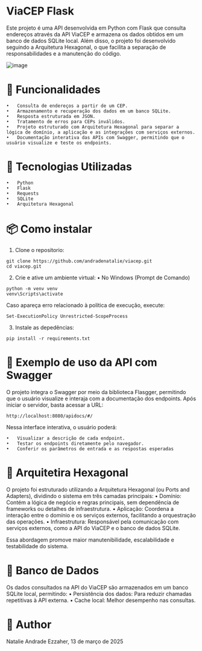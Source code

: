# ViaCEP Flask
Este projeto é uma API desenvolvida em Python com Flask que consulta endereços através da API ViaCEP e armazena os dados obtidos em um banco de dados SQLite local. Além disso, o projeto foi desenvolvido seguindo a Arquitetura Hexagonal, o que facilita a separação de responsabilidades e a manutenção do código.

![image](https://github.com/user-attachments/assets/a8027401-332c-4015-8f2e-25e18b6cc304)


# 🚀 Funcionalidades
    •	Consulta de endereços a partir de um CEP.
	•	Armazenamento e recuperação dos dados em um banco SQLite.
	•	Resposta estruturada em JSON.
	•	Tratamento de erros para CEPs inválidos.
	•	Projeto estruturado com Arquitetura Hexagonal para separar a lógica de domínio, a aplicação e as integrações com serviços externos.
    •	Documentação interativa das APIs com Swagger, permitindo que o usuário visualize e teste os endpoints.


# 🔨 Tecnologias Utilizadas
    •	Python
	•	Flask
	•	Requests
	•	SQLite
	•	Arquitetura Hexagonal

# 📦 Como instalar

1. Clone o repositorio:

```
git clone https://github.com/andradenatalie/viacep.git
cd viacep.git
```

2. Crie e ative um ambiente virtual:
• No Windows (Prompt de Comando)

```
python -m venv venv
venv\Scripts\activate
```

Caso apareça erro relacionado à política de execução, execute:

```
Set-ExecutionPolicy Unrestricted-ScopeProcess
```

3. Instale as depedências:

```
pip install -r requirements.txt
```

# 📃 Exemplo de uso da API com Swagger

O projeto integra o Swagger por meio da biblioteca Flasgger, permitindo que o usuário visualize e interaja com a documentação dos endpoints. Após iniciar o servidor, basta acessar a URL:

```
http://localhost:8080/apidocs/#/
```

Nessa interface interativa, o usuário poderá:

	•	Visualizar a descrição de cada endpoint.
	•	Testar os endpoints diretamente pelo navegador.
	•	Conferir os parâmetros de entrada e as respostas esperadas

# 📡 Arquitetira Hexagonal

O projeto foi estruturado utilizando a Arquitetura Hexagonal (ou Ports and Adapters), dividindo o sistema em três camadas principais:
	•	Domínio: Contém a lógica de negócio e regras principais, sem dependência de frameworks ou detalhes de infraestrutura.
	•	Aplicação: Coordena a interação entre o domínio e os serviços externos, facilitando a orquestração das operações.
	•	Infraestrutura: Responsável pela comunicação com serviços externos, como a API do ViaCEP e o banco de dados SQLite.

Essa abordagem promove maior manutenibilidade, escalabilidade e testabilidade do sistema.

# 📂 Banco de Dados

Os dados consultados na API do ViaCEP são armazenados em um banco SQLite local, permitindo:
	•	Persistência dos dados: Para reduzir chamadas repetitivas à API externa.
	•	Cache local: Melhor desempenho nas consultas.

# 📝 Author
Natalie Andrade Ezzaher, 13 de março de 2025
